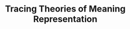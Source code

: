 ---
title: "Tracing Theories of Meaning Representation"
excerpt: "This paper examines two approaches to meaning representation: formal semantics, a logic-based model-theoretic perspective on meaning, and distributional semantics, a structural, statistical approach. We explore their linguistic origins, their treatment of semantic phenomena, and whether or how they should be resolved in the context of the broader linguistic landscape."

image: <img src='/images/meaning-theories.png'>
filename: "LING_200_FINAL_PAPER.pdf"
collection: portfolio
---